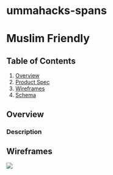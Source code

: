 # ummahacks-spans
# Muslim Friendly

## Table of Contents
1. [Overview](#Overview)
1. [Product Spec](#Product-Spec)
1. [Wireframes](#Wireframes)
1. [Schema](#Schema)

## Overview
### Description

## Wireframes
<img src="https://i.ibb.co/B39TYbg/Land.png" >
